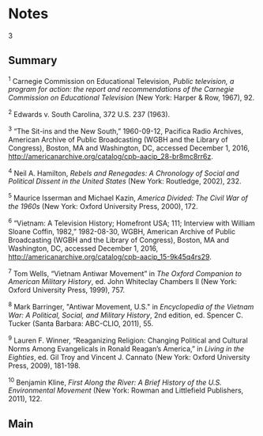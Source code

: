 # Notes

3

## Summary

<a name="1"></a><sup>1</sup> Carnegie Commission on Educational Television, *Public television, a program for action: the report and recommendations of the Carnegie Commission on Educational Television* (New York: Harper & Row, 1967), 92.

<a name="2"></a><sup>2</sup> Edwards v. South Carolina, 372 U.S. 237 (1963).

<a name ="3"></a><sup>3</sup> “The Sit-ins and the New South,” 1960-09-12, Pacifica Radio Archives, American Archive of Public Broadcasting (WGBH and the Library of Congress), Boston, MA and Washington, DC, accessed December 1, 2016, http://americanarchive.org/catalog/cpb-aacip_28-br8mc8rr6z.

<a name="4"></a><sup>4</sup> Neil A. Hamilton, *Rebels and Renegades: A Chronology of Social and Political Dissent in the United States* (New York: Routledge, 2002), 232.

<a name="5"></a><sup>5</sup> Maurice Isserman and Michael Kazin, *America Divided: The Civil War of the 1960s* (New York: Oxford University Press, 2000), 172.

<a name="6"></a><sup>6</sup> “Vietnam: A Television History; Homefront USA; 111; Interview with William Sloane Coffin, 1982,” 1982-08-30, WGBH, American Archive of Public Broadcasting (WGBH and the Library of Congress), Boston, MA and Washington, DC, accessed December 1, 2016, http://americanarchive.org/catalog/cpb-aacip_15-9k45q4rs29.

<a name="7"></a><sup>7</sup> Tom Wells, “Vietnam Antiwar Movement” in *The Oxford Companion to American Military History*, ed. John Whiteclay Chambers II (New York: Oxford University Press, 1999), 757.

<a name="8"></a><sup>8</sup> Mark Barringer, "Antiwar Movement, U.S." in *Encyclopedia of the Vietnam War: A Political, Social, and Military History*, 2nd edition, ed. Spencer C. Tucker (Santa Barbara: ABC-CLIO, 2011), 55.

<a name="9"></a><sup>9</sup> Lauren F. Winner, “Reaganizing Religion: Changing Political and Cultural Norms Among Evangelicals in Ronald Reagan’s America,” in *Living in the Eighties*, ed. Gil Troy and Vincent J. Cannato (New York: Oxford University Press, 2009), 181-198.

<a name="10"></a><sup>10</sup> Benjamin Kline, *First Along the River: A Brief History of the U.S. Environmental Movement* (New York: Rowman and Littlefield Publishers, 2011), 122.

## Main
